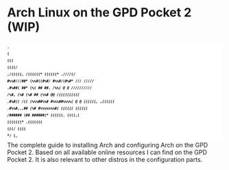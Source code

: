# Arch Linux on the GPD Pocket 2 (WIP)
<code><span style="display:block;line-height:8px; font-size: 8px; font-weight:bold;white-space:pre;font-family: monospace;color: black; background: white;">                                                                              .                    
                                                                              (                    
                                                                             (((                   
                                                                            ((((/                  
          ,/(((((, /((((((*    ((((((*                                     .////(/                 
        #%%#///##* (%%#((#%#/  #%%#/(#%#*                                 /// /////                
      .#%##(   ##* (%(    *##  ##.    /%%(        @  @                   *//////////               
      /%#,         (%#    (%#  ##*    (%%#         @@                   **/((((((((((              
      .#%#((  /((* (%%%##%%#   #%%%##%%%%(        @  @                 ((((((, ,((((((             
       .#%%#,.,##* (%#         #%%%%%%%#(                             ((((((     ((((((            
          /######* (##         ######(*                              ((((((.      ((((,(           
                                                                    (((((((*     .(((((((          
                                                                   (((/               ((((         
                                                                 */                       (,       
</span></code>
The complete guide to installing Arch and configuring Arch on the GPD Pocket 2.
Based on all available online resources I can find on the GPD Pocket 2.
It is also relevant to other distros in the configuration parts.
